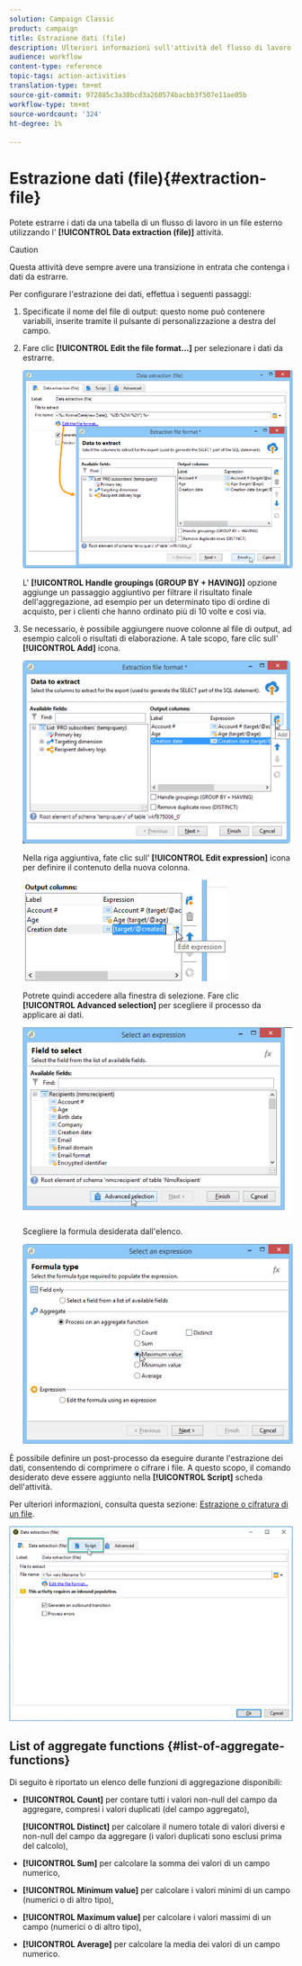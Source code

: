 ```yaml
---
solution: Campaign Classic
product: campaign
title: Estrazione dati (file)
description: Ulteriori informazioni sull'attività del flusso di lavoro di estrazione dei dati (file)
audience: workflow
content-type: reference
topic-tags: action-activities
translation-type: tm+mt
source-git-commit: 972885c3a38bcd3a260574bacbb3f507e11ae05b
workflow-type: tm+mt
source-wordcount: '324'
ht-degree: 1%

---
```



# Estrazione dati (file){#extraction-file}

Potete estrarre i dati da una tabella di un flusso di lavoro in un file esterno utilizzando l&#39; **[!UICONTROL Data extraction (file)]** attività.

>[!CAUTION]
>
>Questa attività deve sempre avere una transizione in entrata che contenga i dati da estrarre.

Per configurare l&#39;estrazione dei dati, effettua i seguenti passaggi:

1. Specificate il nome del file di output: questo nome può contenere variabili, inserite tramite il pulsante di personalizzazione a destra del campo.
1. Fare clic **[!UICONTROL Edit the file format...]** per selezionare i dati da estrarre.

   ![](assets/s_advuser_extract_file_param.png)

   L&#39; **[!UICONTROL Handle groupings (GROUP BY + HAVING)]** opzione aggiunge un passaggio aggiuntivo per filtrare il risultato finale dell&#39;aggregazione, ad esempio per un determinato tipo di ordine di acquisto, per i clienti che hanno ordinato più di 10 volte e così via.

1. Se necessario, è possibile aggiungere nuove colonne al file di output, ad esempio calcoli o risultati di elaborazione. A tale scopo, fare clic sull&#39; **[!UICONTROL Add]** icona.

   ![](assets/s_advuser_extract_file_add_col.png)

   Nella riga aggiuntiva, fate clic sull’ **[!UICONTROL Edit expression]** icona per definire il contenuto della nuova colonna.

   ![](assets/s_advuser_extract_file_add_exp.png)

   Potrete quindi accedere alla finestra di selezione. Fare clic **[!UICONTROL Advanced selection]** per scegliere il processo da applicare ai dati.

   ![](assets/s_advuser_extract_file_advanced_selection.png)

   Scegliere la formula desiderata dall&#39;elenco.

   ![](assets/s_advuser_extract_file_agregate_values.png)

È possibile definire un post-processo da eseguire durante l&#39;estrazione dei dati, consentendo di comprimere o cifrare i file. A questo scopo, il comando desiderato deve essere aggiunto nella **[!UICONTROL Script]** scheda dell&#39;attività.

Per ulteriori informazioni, consulta questa sezione: [Estrazione o cifratura di un file](../../workflow/using/how-to-use-workflow-data.md#zipping-or-encrypting-a-file).

![](assets/postprocessing_dataextraction.png)

## List of aggregate functions {#list-of-aggregate-functions}

Di seguito è riportato un elenco delle funzioni di aggregazione disponibili:

* **[!UICONTROL Count]** per contare tutti i valori non-null del campo da aggregare, compresi i valori duplicati (del campo aggregato),

   **[!UICONTROL Distinct]** per calcolare il numero totale di valori diversi e non-null del campo da aggregare (i valori duplicati sono esclusi prima del calcolo),

* **[!UICONTROL Sum]** per calcolare la somma dei valori di un campo numerico,
* **[!UICONTROL Minimum value]** per calcolare i valori minimi di un campo (numerici o di altro tipo),
* **[!UICONTROL Maximum value]** per calcolare i valori massimi di un campo (numerici o di altro tipo),
* **[!UICONTROL Average]** per calcolare la media dei valori di un campo numerico.

